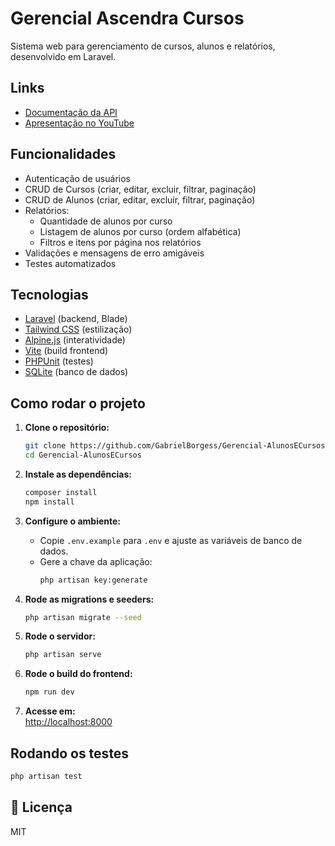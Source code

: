 # Gerencial Ascendra Cursos

Sistema web para gerenciamento de cursos, alunos e relatórios, desenvolvido em Laravel.

## Links

- [Documentação da API](https://documenter.getpostman.com/view/32693779/2sB2xBCpMR)
- [Apresentação no YouTube]()

## Funcionalidades

- Autenticação de usuários
- CRUD de Cursos (criar, editar, excluir, filtrar, paginação)
- CRUD de Alunos (criar, editar, excluir, filtrar, paginação)
- Relatórios:
  - Quantidade de alunos por curso
  - Listagem de alunos por curso (ordem alfabética)
  - Filtros e itens por página nos relatórios
- Validações e mensagens de erro amigáveis
- Testes automatizados

## Tecnologias

- [Laravel](https://laravel.com/) (backend, Blade)
- [Tailwind CSS](https://tailwindcss.com/) (estilização)
- [Alpine.js](https://alpinejs.dev/) (interatividade)
- [Vite](https://vitejs.dev/) (build frontend)
- [PHPUnit](https://phpunit.de/) (testes)
- [SQLite](https://www.sqlite.org/) (banco de dados)

## Como rodar o projeto

1. **Clone o repositório:**
   ```bash
   git clone https://github.com/GabrielBorgess/Gerencial-AlunosECursos
   cd Gerencial-AlunosECursos
   ```

2. **Instale as dependências:**
   ```bash
   composer install
   npm install
   ```

3. **Configure o ambiente:**
   - Copie `.env.example` para `.env` e ajuste as variáveis de banco de dados.
   - Gere a chave da aplicação:
     ```bash
     php artisan key:generate
     ```

4. **Rode as migrations e seeders:**
   ```bash
   php artisan migrate --seed
   ```

5. **Rode o servidor:**
   ```bash
   php artisan serve
   ```

6. **Rode o build do frontend:**
   ```bash
   npm run dev
   ```

7. **Acesse em:**  
   [http://localhost:8000](http://localhost:8000)

##  Rodando os testes

```bash
php artisan test
```

## 📄 Licença

MIT